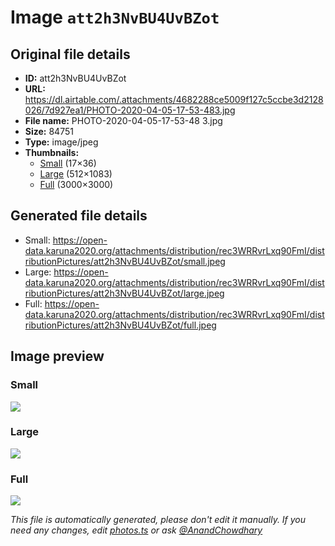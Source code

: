 # Image `att2h3NvBU4UvBZot`

## Original file details

- **ID:** att2h3NvBU4UvBZot
- **URL:** https://dl.airtable.com/.attachments/4682288ce5009f127c5ccbe3d2128026/7d927ea1/PHOTO-2020-04-05-17-53-483.jpg
- **File name:** PHOTO-2020-04-05-17-53-48 3.jpg
- **Size:** 84751
- **Type:** image/jpeg
- **Thumbnails:**
  - [Small](https://dl.airtable.com/.attachmentThumbnails/8f09713e1679ad826f685d08cc99840e/49eb90fc) (17×36)
  - [Large](https://dl.airtable.com/.attachmentThumbnails/50ce799bdb239684d0d34f38ea6ea067/038cf2d8) (512×1083)
  - [Full](https://dl.airtable.com/.attachmentThumbnails/2517dd84d4d4a22c4259a6277273d42e/512a2f0f) (3000×3000)

## Generated file details

- Small: https://open-data.karuna2020.org/attachments/distribution/rec3WRRvrLxq90FmI/distributionPictures/att2h3NvBU4UvBZot/small.jpeg
- Large: https://open-data.karuna2020.org/attachments/distribution/rec3WRRvrLxq90FmI/distributionPictures/att2h3NvBU4UvBZot/large.jpeg
- Full: https://open-data.karuna2020.org/attachments/distribution/rec3WRRvrLxq90FmI/distributionPictures/att2h3NvBU4UvBZot/full.jpeg

## Image preview

### Small

![](https://open-data.karuna2020.org/attachments/distribution/rec3WRRvrLxq90FmI/distributionPictures/att2h3NvBU4UvBZot/small.jpeg)

### Large

![](https://open-data.karuna2020.org/attachments/distribution/rec3WRRvrLxq90FmI/distributionPictures/att2h3NvBU4UvBZot/large.jpeg)

### Full

![](https://open-data.karuna2020.org/attachments/distribution/rec3WRRvrLxq90FmI/distributionPictures/att2h3NvBU4UvBZot/full.jpeg)

_This file is automatically generated, please don't edit it manually. If you need any changes, edit [photos.ts](/photos.ts) or ask [@AnandChowdhary](https://github.com/AnandChowdhary)_

